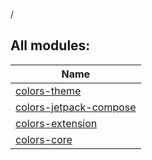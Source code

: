 /



## All modules:  
  
|  Name | 
|---|
| <a name=".ext/colors-theme///PointingToDeclaration/"></a>[colors-theme](colors-theme/index.md)| <a name=".ext/colors-theme///PointingToDeclaration/"></a>
| <a name=".ext/colors-jetpack-compose///PointingToDeclaration/"></a>[colors-jetpack-compose](colors-jetpack-compose/index.md)| <a name=".ext/colors-jetpack-compose///PointingToDeclaration/"></a>
| <a name=".ext/colors-extension///PointingToDeclaration/"></a>[colors-extension](colors-extension/index.md)| <a name=".ext/colors-extension///PointingToDeclaration/"></a>
| <a name=".ext/colors-core///PointingToDeclaration/"></a>[colors-core](colors-core/index.md)| <a name=".ext/colors-core///PointingToDeclaration/"></a>

